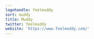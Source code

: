 ```yaml
---
logohandle: feelmuddy
sort: muddy
title: Muddy
twitter: feelmuddy
website: 'https://www.feelmuddy.com/'
---
```

